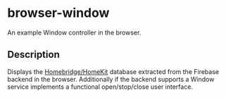 # browser-window
An example Window controller in the browser.

## Description
Displays the [Homebridge/HomeKit](https://github.com/nfarina/homebridge/)
database extracted from the Firebase backend in the browser. Additionally
if the backend supports a Window service implements a functional 
open/stop/close user interface.